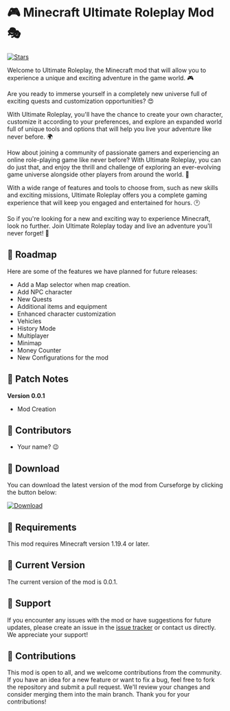 # 🎮 Minecraft Ultimate Roleplay Mod 🎭

[![Stars](https://img.shields.io/github/stars/andiricum2/UltimateRoleplay?style=flat-square&logo=github)](https://github.com/andiricum2/UltimateRoleplay/stargazers)

Welcome to Ultimate Roleplay, the Minecraft mod that will allow you to experience a unique and exciting adventure in the game world. 🎮

Are you ready to immerse yourself in a completely new universe full of exciting quests and customization opportunities? 😍

 

With Ultimate Roleplay, you'll have the chance to create your own character, customize it according to your preferences, and explore an expanded world full of unique tools and options that will help you live your adventure like never before. 🌍

 

How about joining a community of passionate gamers and experiencing an online role-playing game like never before? With Ultimate Roleplay, you can do just that, and enjoy the thrill and challenge of exploring an ever-evolving game universe alongside other players from around the world. 🤩

 

With a wide range of features and tools to choose from, such as new skills and exciting missions, Ultimate Roleplay offers you a complete gaming experience that will keep you engaged and entertained for hours. 🕐

So if you're looking for a new and exciting way to experience Minecraft, look no further. Join Ultimate Roleplay today and live an adventure you'll never forget! 🚀

## 📝 Roadmap

Here are some of the features we have planned for future releases:

- Add a Map selector when map creation.
- Add NPC character
- New Quests
- Additional items and equipment
- Enhanced character customization
- Vehicles
- History Mode
- Multiplayer
- Minimap
- Money Counter
- New Configurations for the mod

## 📄 Patch Notes

**Version 0.0.1**

- Mod Creation

## 🌟 Contributors

- Your name? 😉

## 💾 Download

You can download the latest version of the mod from Curseforge by clicking the button below:

[![Download](https://img.shields.io/badge/Download-Curseforge-green.svg)](https://www.curseforge.com/minecraft/mc-mods/ultimate-roleplay/download)

## 📌 Requirements

This mod requires Minecraft version 1.19.4 or later.

## 🚀 Current Version

The current version of the mod is 0.0.1.

## 🙏 Support

If you encounter any issues with the mod or have suggestions for future updates, please create an issue in the [issue tracker](https://github.com/{username}/{reponame}/issues) or contact us directly. We appreciate your support!

## 🤝 Contributions
This mod is open to all, and we welcome contributions from the community. If you have an idea for a new feature or want to fix a bug, feel free to fork the repository and submit a pull request. We'll review your changes and consider merging them into the main branch. Thank you for your contributions!
